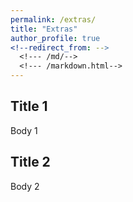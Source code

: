 ```yaml
---
permalink: /extras/
title: "Extras"
author_profile: true
<!--redirect_from: -->
  <!--- /md/-->
  <!--- /markdown.html-->
---
```


## Title 1

Body 1

## Title 2

Body 2
